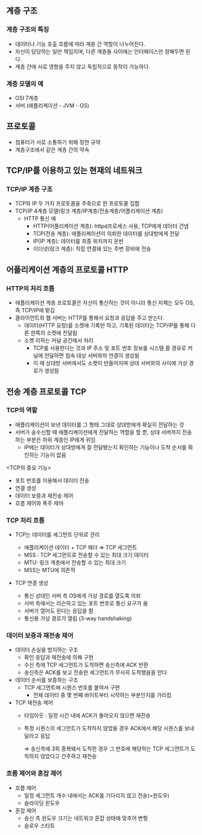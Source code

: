 ## 계층 구조

### 계층 구조의 특징

- 데이터나 기능 호출 흐름에 따라 계층 간 역할이 나누어진다.
- 자신이 담당하는 일만 책임지며, 다른 계층들 사이에는 인터페이스만 정해두면 된다.
- 계층 간에 서로 영향을 주지 않고 독립적으로 동작이 가능하다.

### 계층 모델의 예

- OSI 7계층
- 서버 (애플리케이션 - JVM - OS)

## 프로토콜

- 컴퓨터가 서로 소통하기 위해 정한 규약
- 계층구조에서 같은 계층 간의 약속

## TCP/IP를 이용하고 있는 현재의 네트워크

### TCP/IP 계층 구조

- TCP와 IP 두 가지 프로토콜을 주축으로 한 프로토콜 집합
- TCP/IP 4계층 모델(링크 계층/IP계층/전송계층/어플리케이션 계층)
    - HTTP 통신 예
        - HTTP(어플리케이션 계층): httpd프로세스 사용, TCP에게 데이터 건넴
        - TCP(전송 계층): 애플리케이션이 의뢰한 데이터를 상대방에게 전달
        - IP(IP 계층): 데이터를 최종 위치까지 운반
        - 이더넷(링크 계층): 직접 연결돼 있는 주변 장비에 전송

## 어플리케이션 계층의 프로토콜 HTTP

### HTTP의 처리 흐름

- 애플리케이션 계층 프로토콜은 자신이 통신하는 것이 아니라 통신 자체는 모두 OS, 즉 TCP/IP에 맡김
- 클라이언트와 웹 서버는 HTTP를 통해서 요청과 응답을 주고 받는다.
    - 데이터(HTTP 요청)를 소켓에 기록만 하고, 기록된 데이터는 TCP/IP를 통해 다른 한쪽의 소켓에 전달됨
    - 소켓 이하는 커널 공간에서 처리
        - TCP를 사용한다는 것과 IP 주소 및 포트 번호 정보를 시스템 콜 경유로 커널에 전달하면 접속 대상 서버와의 연결이 생성됨
        - 이 때 상대방 서버에서도 소켓이 만들어지며 상대 서버와의 사이에 가상 경로가 생성됨

## 전송 계층 프로토콜 TCP

### TCP의 역할

- 애플리케이션이 보낸 데이터를 그 형태 그대로 상대방에게 확실히 전달하는 것
- 서버가 송수신할 때 애플리케이션에게 전달하는 역할을 할 뿐, 상대 서버까지 전송하는 부분은 하위 계층인 IP에게 위임
    - IP에는 데이터가 상대방에게 잘 전달됐는지 확인하는 기능이나 도착 순서를 확인하는 기능이 없음

<TCP의 중요 기능>

- 포트 번호를 이용해서 데이터 전송
- 연결 생성
- 데이터 보증과 재전송 제어
- 흐름 제어와 폭주 제어

### TCP 처리 흐름

- TCP는 데이터를 세그먼트 단위로 관리
    - 애플리케이션 데이터 + TCP 헤더 ⇒ TCP 세그먼트
    - MSS : TCP 세그먼트로 전송할 수 있는 최대 크기 데이터
    - MTU: 링크 계층에서 전송할 수 있는 최대 크기
    - MSS는 MTU에 의존적

- TCP 연결 생성
    - 통신 상대인 서버 측 OS에게 가상 경로를 열도록 의뢰
    - 서버 측에서는 리슨하고 있는 포트 번호로 통신 요구가 옴
    - 서버가 열어도 된다는 응답을 함
    - 통신용 가상 경로가 열림 (3-way handshaking)

### 데이터 보증과 재전송 제어

- 데이터 손실을 방지하는 구조
    - 확인 응답과 재전송에 의해 구현
    - 수신 측에 TCP 세그먼트가 도착하면 송신측에 ACK 반환
    - 송신측은 ACK를 보고 전송한 세그먼트가 무사히 도착했음을 안다
- 데이터 순서를 보증하는 구조
    - TCP 세그먼트에 시퀀스 번호를 붙여서 구현
        - 전체 데이터 중 몇 번째 바이트부터 시작하는 부분인지를 가리킴
- TCP 재전송 제어
    - 타임아웃 : 일정 시간 내에 ACK가 돌아오지 않으면 재전송
    - 특정 시퀀스의 세그먼트가 도착하지 않았을 경우 ACK에서 해당 시퀀스를 보내달라고 응답
        
        ⇒ 송신측에 3회 중복돼서 도착한 경우 그 번호에 해당하는 TCP 세그먼트가 도착하지 않았다고 간주하고 재전송
        

### 흐름 제어와 혼잡 제어

- 흐름 제어
    - 일정 세그먼트 개수 내에서는 ACK를 기다리지 않고 전송(=윈도우)
    - 슬라이딩 윈도우
- 혼잡 제어
    - 송신 측 윈도우 크기는 네트워크 혼잡 상태에 맞추어 변형
    - 슬로우 스타트
